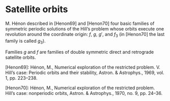 # Satellite orbits

M. Hénon described in [Henon69] and [Henon70] four basic families of symmetric periodic solutions of the Hill’s problem whose orbits execute one revolution around the coordinate origin: $f$, $g$, $g'$, and $f_3$ (in [Henon70] the last family is called $g_3$).

Families $g$ and $f$ are families of double symmetric direct and retrograde satellite orbits. 



[Henon69]: Hénon, M., Numerical exploration of the restricted problem. V. Hill’s case: Periodic orbits and their stability, Astron. & Astrophys., 1969, vol. 1, pp. 223–238.

[Henon70]: Hénon, M., Numerical exploration of the restricted 
problem. Hill’s case: nonperiodic orbits, Astron. & Astrophys., 1970, no. 9, pp. 24–36. 